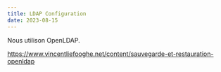 ```yaml
---
title: LDAP Configuration
date: 2023-08-15
---
```


Nous utilison OpenLDAP. 

https://www.vincentliefooghe.net/content/sauvegarde-et-restauration-openldap

